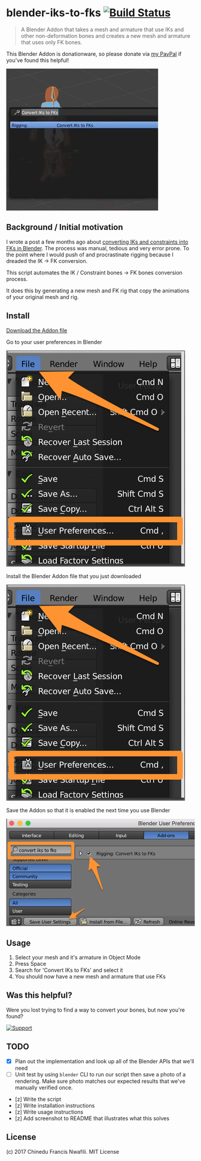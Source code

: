 blender-iks-to-fks [![Build Status](https://travis-ci.org/chinedufn/blender-iks-to-fks.svg?branch=master)](https://travis-ci.org/chinedufn/blender-iks-to-fks)
===========

> A Blender Addon that takes a mesh and armature that use IKs and other non-deformation bones and
creates a new mesh and armature that uses only FK bones.

This Blender Addon is donationware, so please donate via [my PayPal](paypal.me/chinedufn) if you've found this helpful!


![example gif](screenshots/iks-to-fks.gif)

## Background / Initial motivation

I wrote a post a few months ago about [converting IKs and constraints into FKs in Blender](http://chinedufn.com/blender-export-iks-constraints/).
The process was manual, tedious and very error prone. To the point where I would push of and procrastinate rigging because I dreaded the IK -> FK conversion.

This script automates the IK / Constraint bones -> FK bones conversion process.

It does this by generating a new mesh and FK rig that copy the animations of your original mesh and rig.

## Install

[Download the Addon file](https://github.com/chinedufn/blender-iks-to-fks/releases/download/1.0.0/convert-ik-to-fk.py)

Go to your user preferences in Blender

![user preferences](screenshots/user-preferences.png)

Install the Blender Addon file that you just downloaded

![install addon](screenshots/user-preferences.png)

Save the Addon so that it is enabled the next time you use Blender

![save settings](screenshots/save-settings.png)

## Usage

1. Select your mesh and it's armature in Object Mode
2. Press Space
3. Search for 'Convert IKs to FKs' and select it
4. You should now have a new mesh and armature that use FKs

## Was this helpful?

Were you lost trying to find a way to convert your bones, but now you're found?

[![Support](https://www.paypalobjects.com/en_US/i/btn/btn_donateCC_LG.gif)](https://www.paypal.me/chinedufn)

## TODO

- [x] Plan out the implementation and look up all of the Blender APIs that we'll need
- [ ] Unit test by using `blender` CLI to run our script then save a photo of a rendering. Make sure photo matches our expected results that we've manually verified once.
- [z] Write the script
- [z] Write installation instructions
- [z] Write usage instructions
- [z] Add screenshot to README that illustrates what this solves

## License

(c) 2017 Chinedu Francis Nwafili. MIT License
